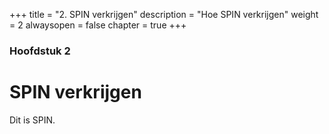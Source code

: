 +++
title = "2. SPIN verkrijgen"
description = "Hoe SPIN verkrijgen"
weight = 2
alwaysopen = false
chapter = true
+++

### Hoofdstuk 2

# SPIN verkrijgen

Dit is SPIN.